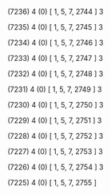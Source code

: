 (7236) 4 (0) [ 1, 5, 7, 2744 ] 3 


(7235) 4 (0) [ 1, 5, 7, 2745 ] 3 


(7234) 4 (0) [ 1, 5, 7, 2746 ] 3 


(7233) 4 (0) [ 1, 5, 7, 2747 ] 3 


(7232) 4 (0) [ 1, 5, 7, 2748 ] 3 


(7231) 4 (0) [ 1, 5, 7, 2749 ] 3 


(7230) 4 (0) [ 1, 5, 7, 2750 ] 3 


(7229) 4 (0) [ 1, 5, 7, 2751 ] 3 


(7228) 4 (0) [ 1, 5, 7, 2752 ] 3 


(7227) 4 (0) [ 1, 5, 7, 2753 ] 3 


(7226) 4 (0) [ 1, 5, 7, 2754 ] 3 


(7225) 4 (0) [ 1, 5, 7, 2755 ]  

